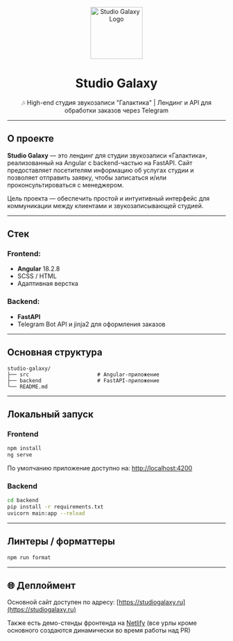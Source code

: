 <p align="center">
  <img src="https://studiogalaxy.ru/img/logo.svg" alt="Studio Galaxy Logo" height="120">
</p>

<h1 align="center">Studio Galaxy</h1>

<p align="center">
  🎶 High-end студия звукозаписи "Галактика" | Лендинг и API для обработки заказов через Telegram
</p>

---

## О проекте

**Studio Galaxy** — это лендинг для студии звукозаписи «Галактика», реализованный на Angular с backend-частью на FastAPI.
Сайт предоставляет посетителям информацию об услугах студии и позволяет отправить заявку, чтобы записаться и/или проконсультироваться с менеджером.

Цель проекта — обеспечить простой и интуитивный интерфейс для коммуникации между клиентами и звукозаписывающей студией.

---

## Стек

### Frontend:
- **Angular** 18.2.8
- SCSS / HTML
- Адаптивная верстка

### Backend:
- **FastAPI**
- Telegram Bot API и jinja2 для оформления заказов

---

## Основная структура

```
studio-galaxy/
├── src                      # Angular-приложение
├── backend                  # FastAPI-приложение
└── README.md
```

---

## Локальный запуск

### Frontend

```bash
npm install
ng serve
```

По умолчанию приложение доступно на: [http://localhost:4200](http://localhost:4200)

### Backend

```bash
cd backend
pip install -r requirements.txt
uvicorn main:app --reload
```

---

## Линтеры / форматтеры

```bash
npm run format
```

---

## 🌐 Деплоймент

Основной сайт доступен по адресу: [https://studiogalaxy.ru](https://studiogalaxy.ru)

Также есть демо-стенды фронтенда на [Netlify](https://studiogalaxy.netlify.app) (все урлы кроме основного создаются динамически во время работы над PR)
